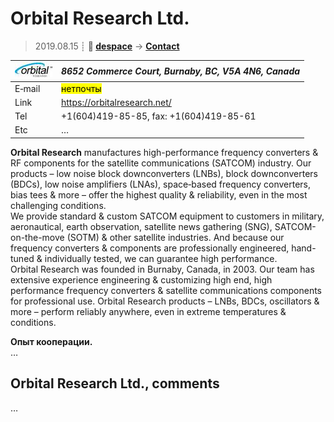 # Orbital Research Ltd.
> 2019.08.15 ┊ **🚀 [despace](index.md)** → **[Contact](contact.md)**

|[![](f/contact/o/orbital_res_logo1_thumb.jpg)](f/contact/o/orbital_res_logo1.png)|*8652 Commerce Court, Burnaby, BC, V5A 4N6, Canada*|
|:--|:--|
|E‑mail| <mark>нетпочты</mark> |
|Link| <https://orbitalresearch.net/> |
|Tel| +1(604)419-85-85, fax: +1(604)419-85-61 |
|Etc| … |

**Orbital Research** manufactures high-performance frequency converters & RF components for the satellite communications (SATCOM) industry. Our products – low noise block downconverters (LNBs), block downconverters (BDCs), low noise amplifiers (LNAs), space‑based frequency converters, bias tees & more – offer the highest quality & reliability, even in the most challenging conditions.  
We provide standard & custom SATCOM equipment to customers in military, aeronautical, earth observation, satellite news gathering (SNG), SATCOM-on-the-move (SOTM) & other satellite industries. And because our frequency converters & components are professionally engineered, hand-tuned & individually tested, we can guarantee high performance.  
Orbital Research was founded in Burnaby, Canada, in 2003. Our team has extensive experience engineering & customizing high end, high performance frequency converters & satellite communications components for professional use. Orbital Research products – LNBs, BDCs, oscillators & more – perform reliably anywhere, even in extreme temperatures & conditions.

**Опыт кооперации.**  
…


<p style="page-break-after:always"> </p>

## Orbital Research Ltd., comments

…

